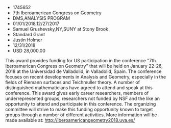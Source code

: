 
* 1745652
* 7th Iberoamerican Congress on Geometry
* DMS,ANALYSIS PROGRAM
* 01/01/2018,12/27/2017
* Samuel Grushevsky,NY,SUNY at Stony Brook
* Standard Grant
* Justin Holmer
* 12/31/2018
* USD 28,000.00

This award provides funding for US participation in the conference "7th
Iberoamerican Congress on Geometry" that will be held on January 22-26, 2018 at
the Universidad de Valladolid, in Valladolid, Spain. The conference focuses on
recent developments in Analysis and Geometry, especially in the fields of
Riemann surfaces and Teichmuller theory. A number of distinguished
mathematicians have agreed to attend and speak at this conference. This award
gives early career researchers, members of underrepresented groups, researchers
not funded by NSF and the like an opportunity to attend and participate in this
conference. The organizing committee will strive to make this funding
opportunity known to target groups through a number of different activities.
More information will be made available at:
http://iberoamericangeometry2018.uva.es/
